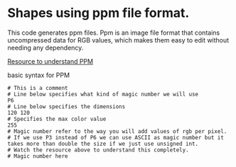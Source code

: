# Shapes using ppm file format.
This code generates ppm files.
Ppm is an image file format that contains uncompressed data for RGB values,
which makes them easy to edit without needing any dependency.

[Resource to understand PPM](https://www.youtube.com/watch?v=12IbpyFiIYE)

basic syntax for PPM
```ppm
# This is a comment
# Line below specifies what kind of magic number we will use
P6
# Line below specifies the dimensions
120 120
# Specifies the max color value
255
# Magic number refer to the way you will add values of rgb per pixel.
# If we use P3 instead of P6 we can use ASCII as magic number but it takes more than double the size if we just use unsigned int.
# Watch the resource above to understand this completely.
# Magic number here
```
